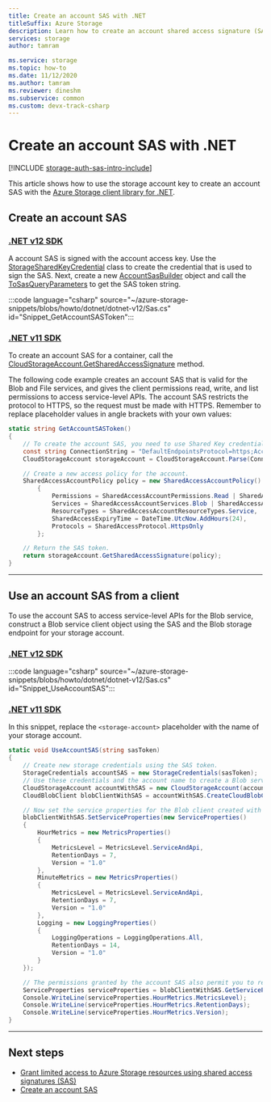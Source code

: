 ```yaml
---
title: Create an account SAS with .NET
titleSuffix: Azure Storage
description: Learn how to create an account shared access signature (SAS) using the .NET client library.
services: storage
author: tamram

ms.service: storage
ms.topic: how-to
ms.date: 11/12/2020
ms.author: tamram
ms.reviewer: dineshm
ms.subservice: common
ms.custom: devx-track-csharp
---
```


# Create an account SAS with .NET

[!INCLUDE [storage-auth-sas-intro-include](../../../includes/storage-auth-sas-intro-include.md)]

This article shows how to use the storage account key to create an account SAS with the [Azure Storage client library for .NET](/dotnet/api/overview/azure/storage).

## Create an account SAS

### [.NET v12 SDK](#tab/dotnet)

A account SAS is signed with the account access key. Use the [StorageSharedKeyCredential](/dotnet/api/azure.storage.storagesharedkeycredential) class to create the credential that is used to sign the SAS. Next, create a new [AccountSasBuilder](/dotnet/api/azure.storage.sas.accountsasbuilder) object and call the [ToSasQueryParameters](/dotnet/api/azure.storage.sas.accountsasbuilder.tosasqueryparameters) to get the SAS token string.

:::code language="csharp" source="~/azure-storage-snippets/blobs/howto/dotnet/dotnet-v12/Sas.cs" id="Snippet_GetAccountSASToken":::

### [.NET v11 SDK](#tab/dotnetv11)

To create an account SAS for a container, call the [CloudStorageAccount.GetSharedAccessSignature](/dotnet/api/microsoft.azure.storage.cloudstorageaccount.getsharedaccesssignature) method.

The following code example creates an account SAS that is valid for the Blob and File services, and gives the client permissions read, write, and list permissions to access service-level APIs. The account SAS restricts the protocol to HTTPS, so the request must be made with HTTPS. Remember to replace placeholder values in angle brackets with your own values:

```csharp
static string GetAccountSASToken()
{
    // To create the account SAS, you need to use Shared Key credentials. Modify for your account.
    const string ConnectionString = "DefaultEndpointsProtocol=https;AccountName=<storage-account>;AccountKey=<account-key>";
    CloudStorageAccount storageAccount = CloudStorageAccount.Parse(ConnectionString);

    // Create a new access policy for the account.
    SharedAccessAccountPolicy policy = new SharedAccessAccountPolicy()
        {
            Permissions = SharedAccessAccountPermissions.Read | SharedAccessAccountPermissions.Write | SharedAccessAccountPermissions.List,
            Services = SharedAccessAccountServices.Blob | SharedAccessAccountServices.File,
            ResourceTypes = SharedAccessAccountResourceTypes.Service,
            SharedAccessExpiryTime = DateTime.UtcNow.AddHours(24),
            Protocols = SharedAccessProtocol.HttpsOnly
        };

    // Return the SAS token.
    return storageAccount.GetSharedAccessSignature(policy);
}
```

---

## Use an account SAS from a client

To use the account SAS to access service-level APIs for the Blob service, construct a Blob service client object using the SAS and the Blob storage endpoint for your storage account.

### [.NET v12 SDK](#tab/dotnet)

:::code language="csharp" source="~/azure-storage-snippets/blobs/howto/dotnet/dotnet-v12/Sas.cs" id="Snippet_UseAccountSAS":::

### [.NET v11 SDK](#tab/dotnetv11)

In this snippet, replace the `<storage-account>` placeholder with the name of your storage account.

```csharp
static void UseAccountSAS(string sasToken)
{
    // Create new storage credentials using the SAS token.
    StorageCredentials accountSAS = new StorageCredentials(sasToken);
    // Use these credentials and the account name to create a Blob service client.
    CloudStorageAccount accountWithSAS = new CloudStorageAccount(accountSAS, "<storage-account>", endpointSuffix: null, useHttps: true);
    CloudBlobClient blobClientWithSAS = accountWithSAS.CreateCloudBlobClient();

    // Now set the service properties for the Blob client created with the SAS.
    blobClientWithSAS.SetServiceProperties(new ServiceProperties()
    {
        HourMetrics = new MetricsProperties()
        {
            MetricsLevel = MetricsLevel.ServiceAndApi,
            RetentionDays = 7,
            Version = "1.0"
        },
        MinuteMetrics = new MetricsProperties()
        {
            MetricsLevel = MetricsLevel.ServiceAndApi,
            RetentionDays = 7,
            Version = "1.0"
        },
        Logging = new LoggingProperties()
        {
            LoggingOperations = LoggingOperations.All,
            RetentionDays = 14,
            Version = "1.0"
        }
    });

    // The permissions granted by the account SAS also permit you to retrieve service properties.
    ServiceProperties serviceProperties = blobClientWithSAS.GetServiceProperties();
    Console.WriteLine(serviceProperties.HourMetrics.MetricsLevel);
    Console.WriteLine(serviceProperties.HourMetrics.RetentionDays);
    Console.WriteLine(serviceProperties.HourMetrics.Version);
}
```

---

## Next steps

- [Grant limited access to Azure Storage resources using shared access signatures (SAS)](storage-sas-overview.md)
- [Create an account SAS](/rest/api/storageservices/create-account-sas)
